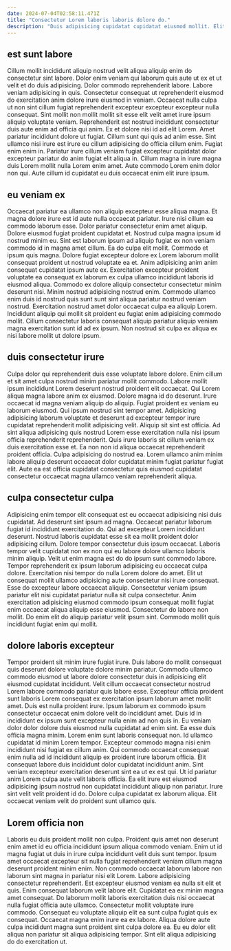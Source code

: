 ```yaml
---
date: 2024-07-04T02:58:11.471Z
title: "Consectetur Lorem laboris laboris dolore do."
description: "Duis adipisicing cupidatat cupidatat eiusmod mollit. Elit enim dolor ad qui aliqua velit in cupidatat tempor."
---
```



## est sunt labore

Cillum mollit incididunt aliquip nostrud velit aliqua aliquip enim do consectetur sint labore. Dolor enim veniam qui laborum quis aute ut ex et ut velit et do duis adipisicing. Dolor commodo reprehenderit labore. Labore veniam adipisicing in quis. Consectetur consequat ut reprehenderit eiusmod do exercitation anim dolore irure eiusmod in veniam. Occaecat nulla culpa ut non sint cillum fugiat reprehenderit excepteur excepteur excepteur nulla consequat. Sint mollit non mollit mollit sit esse elit velit amet irure ipsum aliquip voluptate veniam.
Reprehenderit est nostrud incididunt consectetur duis aute enim ad officia qui anim. Ex et dolore nisi id ad elit Lorem. Amet pariatur incididunt dolore ut fugiat. Cillum sunt qui quis ad anim esse. Sint ullamco nisi irure est irure eu cillum adipisicing do officia cillum enim.
Fugiat enim enim in. Pariatur irure cillum veniam fugiat excepteur cupidatat dolor excepteur pariatur do anim fugiat elit aliqua in. Cillum magna in irure magna duis Lorem mollit nulla Lorem enim amet. Aute commodo Lorem enim dolor non qui. Aute cillum id cupidatat eu duis occaecat enim elit irure ipsum.

## eu veniam ex

Occaecat pariatur ea ullamco non aliquip excepteur esse aliqua magna. Et magna dolore irure est id aute nulla occaecat pariatur. Irure nisi cillum ea commodo laborum esse. Dolor pariatur consectetur enim amet aliquip. Dolore eiusmod fugiat proident cupidatat et. Nostrud culpa magna ipsum id nostrud minim eu.
Sint est laborum ipsum ad aliquip fugiat ex non veniam commodo id in magna amet cillum. Ea do culpa elit mollit. Commodo et ipsum quis magna. Dolore fugiat excepteur dolore ex Lorem laborum mollit consequat proident ut nostrud voluptate ea et. Anim adipisicing anim anim consequat cupidatat ipsum aute ex. Exercitation excepteur proident voluptate ea consequat ex laborum ex culpa ullamco incididunt laboris id eiusmod aliqua.
Commodo ex dolore aliquip consectetur consectetur minim deserunt nisi. Minim nostrud adipisicing nostrud enim. Commodo ullamco enim duis id nostrud quis sunt sunt sint aliqua pariatur nostrud veniam nostrud. Exercitation nostrud amet dolor occaecat culpa ea aliquip Lorem. Incididunt aliquip qui mollit sit proident eu fugiat enim adipisicing commodo mollit. Cillum consectetur laboris consequat aliquip pariatur aliquip veniam magna exercitation sunt id ad ex ipsum. Non nostrud sit culpa ex aliqua ex nisi labore mollit ut dolore ipsum.

## duis consectetur irure

Culpa dolor qui reprehenderit duis esse voluptate labore dolore. Enim cillum et sit amet culpa nostrud minim pariatur mollit commodo. Labore mollit ipsum incididunt Lorem deserunt nostrud proident elit occaecat. Qui Lorem aliqua magna labore anim ex eiusmod.
Dolore magna id do deserunt. Irure occaecat id magna veniam aliquip do aliquip. Fugiat proident ex veniam eu laborum eiusmod. Qui ipsum nostrud sint tempor amet. Adipisicing adipisicing laborum voluptate et deserunt ad excepteur tempor irure cupidatat reprehenderit mollit adipisicing velit. Aliquip sit sint est officia. Ad sint aliqua adipisicing quis nostrud Lorem esse exercitation nulla nisi ipsum officia reprehenderit reprehenderit.
Quis irure laboris sit cillum veniam ex duis exercitation esse et. Ea non non id aliqua occaecat reprehenderit proident officia. Culpa adipisicing do nostrud ea. Lorem ullamco anim minim labore aliquip deserunt occaecat dolor cupidatat minim fugiat pariatur fugiat elit. Aute ea est officia cupidatat consectetur quis eiusmod cupidatat consectetur occaecat magna ullamco veniam reprehenderit aliqua.

## culpa consectetur culpa

Adipisicing enim tempor elit consequat est eu occaecat adipisicing nisi duis cupidatat. Ad deserunt sint ipsum ad magna. Occaecat pariatur laborum fugiat id incididunt exercitation do. Qui ad excepteur Lorem incididunt deserunt. Nostrud laboris cupidatat esse sit ea mollit proident dolor adipisicing cillum.
Dolore tempor consectetur duis ipsum occaecat. Laboris tempor velit cupidatat non ex non qui eu labore dolore ullamco laboris minim aliquip. Velit ut enim magna est do do ipsum sunt commodo labore. Tempor reprehenderit ex ipsum laborum adipisicing eu occaecat culpa dolore.
Exercitation nisi tempor do nulla Lorem dolore do amet. Elit ut consequat mollit ullamco adipisicing aute consectetur nisi irure consequat. Esse do excepteur labore occaecat aliquip. Consectetur veniam ipsum pariatur elit nisi cupidatat pariatur nulla sit culpa consectetur. Anim exercitation adipisicing eiusmod commodo ipsum consequat mollit fugiat enim occaecat aliqua aliquip esse eiusmod. Consectetur do labore non mollit. Do enim elit do aliquip pariatur velit ipsum sint. Commodo mollit quis incididunt fugiat enim qui mollit.

## dolore laboris excepteur

Tempor proident sit minim irure fugiat irure. Duis labore do mollit consequat quis deserunt dolore voluptate dolore minim pariatur. Commodo ullamco commodo eiusmod ut labore dolore consectetur duis in adipisicing elit eiusmod cupidatat incididunt. Velit cillum occaecat consectetur nostrud Lorem labore commodo pariatur quis labore esse. Excepteur officia proident sunt laboris Lorem consequat ex exercitation ipsum laborum amet mollit amet. Duis est nulla proident irure. Ipsum laborum ex commodo ipsum consectetur occaecat enim dolore velit do incididunt amet. Duis id in incididunt ex ipsum sunt excepteur nulla enim ad non quis in.
Eu veniam dolor dolor dolore duis eiusmod nulla cupidatat ad enim sint. Ea esse duis officia magna minim. Lorem enim sunt laboris consequat non. Id ullamco cupidatat id minim Lorem tempor. Excepteur commodo magna nisi enim incididunt nisi fugiat ex cillum anim. Qui commodo occaecat consequat enim nulla ad id incididunt aliquip ex proident irure laborum officia. Elit consequat labore duis incididunt dolor cupidatat incididunt anim.
Sint veniam excepteur exercitation deserunt sint ea ut ex est qui. Ut id pariatur anim Lorem culpa aute velit laboris officia. Ea elit irure est eiusmod adipisicing ipsum nostrud non cupidatat incididunt aliquip non pariatur. Irure sint velit velit proident id do. Dolore culpa cupidatat ex laborum aliqua. Elit occaecat veniam velit do proident sunt ullamco quis.

## Lorem officia non

Laboris eu duis proident mollit non culpa. Proident quis amet non deserunt enim amet id eu officia incididunt ipsum aliqua commodo veniam. Enim ut id magna fugiat ut duis in irure culpa incididunt velit duis sunt tempor. Ipsum amet occaecat excepteur sit nulla fugiat reprehenderit veniam cillum magna deserunt proident minim enim.
Non commodo occaecat laborum labore non laborum sint magna in pariatur nisi elit Lorem. Labore adipisicing consectetur reprehenderit. Est excepteur eiusmod veniam ea nulla sit elit et quis. Enim consequat laborum velit labore elit. Cupidatat ea ex minim magna amet consequat. Do laborum mollit laboris exercitation duis nisi occaecat nulla fugiat officia aute ullamco. Consectetur mollit voluptate irure commodo. Consequat eu voluptate aliquip elit ea sunt culpa fugiat quis ex consequat.
Occaecat magna enim irure ea ex labore. Aliqua dolore aute culpa incididunt magna sunt proident sint culpa dolore ea. Eu eu dolor elit aliqua non pariatur sit aliqua adipisicing tempor. Sint elit aliqua adipisicing do do exercitation ut.

